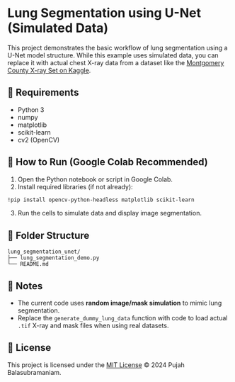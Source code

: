 
# Lung Segmentation using U-Net (Simulated Data)

This project demonstrates the basic workflow of lung segmentation using a U-Net model structure. While this example uses simulated data, you can replace it with actual chest X-ray data from a dataset like the [Montgomery County X-ray Set on Kaggle](https://www.kaggle.com/datasets/kmader/finding-lungs-in-ct-data).

## 🧰 Requirements
- Python 3
- numpy
- matplotlib
- scikit-learn
- cv2 (OpenCV)

## 🚀 How to Run (Google Colab Recommended)
1. Open the Python notebook or script in Google Colab.
2. Install required libraries (if not already):
```bash
!pip install opencv-python-headless matplotlib scikit-learn
```
3. Run the cells to simulate data and display image segmentation.

## 📂 Folder Structure
```
lung_segmentation_unet/
├── lung_segmentation_demo.py
└── README.md
```

## 📌 Notes
- The current code uses **random image/mask simulation** to mimic lung segmentation.
- Replace the `generate_dummy_lung_data` function with code to load actual `.tif` X-ray and mask files when using real datasets.


## 📄 License

This project is licensed under the [MIT License](LICENSE) © 2024 Pujah Balasubramaniam.


